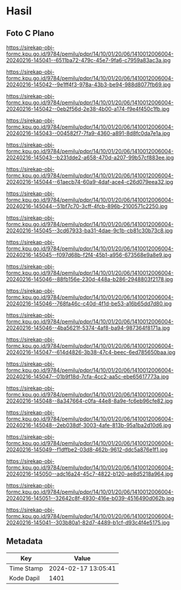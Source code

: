 # Hasil

## Foto C Plano

https://sirekap-obj-formc.kpu.go.id/9784/pemilu/pdpr/14/10/01/20/06/1410012006004-20240216-145041--6511ba72-479c-45e7-9fa6-c7959a83ac3a.jpg

https://sirekap-obj-formc.kpu.go.id/9784/pemilu/pdpr/14/10/01/20/06/1410012006004-20240216-145042--9e1ff4f3-978a-43b3-be94-988d8077fb69.jpg

https://sirekap-obj-formc.kpu.go.id/9784/pemilu/pdpr/14/10/01/20/06/1410012006004-20240216-145042--0eb2f56d-2e38-4b00-a174-f9e4f450c1fb.jpg

https://sirekap-obj-formc.kpu.go.id/9784/pemilu/pdpr/14/10/01/20/06/1410012006004-20240216-145043--004582f7-7fa9-4360-a891-8d8fc0da7e1a.jpg

https://sirekap-obj-formc.kpu.go.id/9784/pemilu/pdpr/14/10/01/20/06/1410012006004-20240216-145043--b231dde2-a658-470d-a207-99b57cf883ee.jpg

https://sirekap-obj-formc.kpu.go.id/9784/pemilu/pdpr/14/10/01/20/06/1410012006004-20240216-145044--61aecb74-60a9-4daf-ace4-c26d079eea32.jpg

https://sirekap-obj-formc.kpu.go.id/9784/pemilu/pdpr/14/10/01/20/06/1410012006004-20240216-145044--51bf7c70-3cff-4fcb-896b-2100571c2250.jpg

https://sirekap-obj-formc.kpu.go.id/9784/pemilu/pdpr/14/10/01/20/06/1410012006004-20240216-145045--3cd67933-ba31-4dae-9c1b-cb81c30b73c8.jpg

https://sirekap-obj-formc.kpu.go.id/9784/pemilu/pdpr/14/10/01/20/06/1410012006004-20240216-145045--f097d68b-f2f4-45b1-a956-673568e9a8e9.jpg

https://sirekap-obj-formc.kpu.go.id/9784/pemilu/pdpr/14/10/01/20/06/1410012006004-20240216-145046--88fb156e-230d-448a-b286-2948803f2178.jpg

https://sirekap-obj-formc.kpu.go.id/9784/pemilu/pdpr/14/10/01/20/06/1410012006004-20240216-145046--768fa46c-c40d-4f1d-be53-a16b65dd7d80.jpg

https://sirekap-obj-formc.kpu.go.id/9784/pemilu/pdpr/14/10/01/20/06/1410012006004-20240216-145046--4ba5621f-5374-4af8-ba94-987364f8171a.jpg

https://sirekap-obj-formc.kpu.go.id/9784/pemilu/pdpr/14/10/01/20/06/1410012006004-20240216-145047--614d4826-3b38-47c4-beec-6ed785650baa.jpg

https://sirekap-obj-formc.kpu.go.id/9784/pemilu/pdpr/14/10/01/20/06/1410012006004-20240216-145047--01b9f18d-7cfa-4cc2-aa5c-ebe65617773a.jpg

https://sirekap-obj-formc.kpu.go.id/9784/pemilu/pdpr/14/10/01/20/06/1410012006004-20240216-145048--8a347664-c0fa-44e8-8a9e-fc6eb96cfe82.jpg

https://sirekap-obj-formc.kpu.go.id/9784/pemilu/pdpr/14/10/01/20/06/1410012006004-20240216-145048--2eb038df-3003-4afe-813b-95a1ba2d10d6.jpg

https://sirekap-obj-formc.kpu.go.id/9784/pemilu/pdpr/14/10/01/20/06/1410012006004-20240216-145049--f1dffbe2-03d8-462b-9612-ddc5a876e1f1.jpg

https://sirekap-obj-formc.kpu.go.id/9784/pemilu/pdpr/14/10/01/20/06/1410012006004-20240216-145050--adc16a24-45c7-4822-b120-ae8d5218a964.jpg

https://sirekap-obj-formc.kpu.go.id/9784/pemilu/pdpr/14/10/01/20/06/1410012006004-20240216-145051--32642c8f-4930-416e-b039-4516490d062b.jpg

https://sirekap-obj-formc.kpu.go.id/9784/pemilu/pdpr/14/10/01/20/06/1410012006004-20240216-145041--303b80a1-82d7-4489-b1cf-d93c4f4e5175.jpg


## Metadata

| Key        | Value               |
| ---------- | ------------------- |
| Time Stamp | 2024-02-17 13:05:41 |
| Kode Dapil | 1401                |



